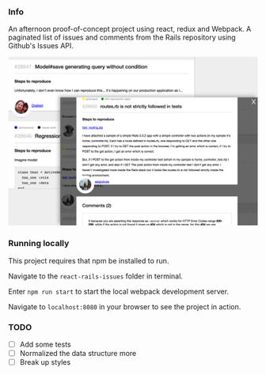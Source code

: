 ### Info

An afternoon proof-of-concept project using react, redux and Webpack.
A paginated list of issues and comments from the Rails repository using Github's Issues API.

![rails-issues](https://github.com/jciruolo/react-rails-issues/blob/master/rails-issues.png)


### Running locally

This project requires that npm be installed to run.

Navigate to the `react-rails-issues` folder in terminal.

Enter `npm run start` to start the local webpack development server.

Navigate to `localhost:8080` in your browser to see the project in action.

### TODO
- [ ] Add some tests
- [ ] Normalized the data structure more
- [ ] Break up styles
